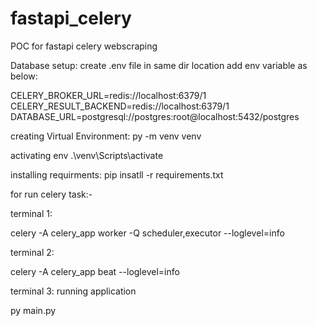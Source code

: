 # fastapi_celery
POC for fastapi celery webscraping



Database setup:
 create .env file in same dir location
 add env variable as below:

 
  CELERY_BROKER_URL=redis://localhost:6379/1
  CELERY_RESULT_BACKEND=redis://localhost:6379/1
  DATABASE_URL=postgresql://postgres:root@localhost:5432/postgres

 
creating Virtual Environment:
py -m venv venv



activating env
.\venv\Scripts\activate


installing requirments:
pip insatll -r requirements.txt


for run celery task:-


terminal 1:

  celery -A celery_app worker -Q scheduler,executor --loglevel=info 

terminal 2:

  celery -A celery_app beat --loglevel=info


terminal 3: running application

  py main.py 
